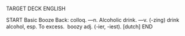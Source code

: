 TARGET DECK
ENGLISH

START
Basic
Booze
Back: colloq. —n. Alcoholic drink. —v. (-zing) drink alcohol, esp. To excess.  boozy adj. (-ier, -iest). [dutch]
END
